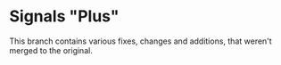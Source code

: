 Signals "Plus"
==================

This branch contains various fixes, changes and additions, that weren't merged to the original. 